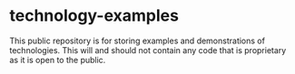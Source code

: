 technology-examples
===================

This public repository is for storing examples and demonstrations of technologies. This will and should not contain any code that is proprietary as it is open to the public.
